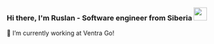 ### Hi there, I'm Ruslan - Software engineer from Siberia <img src="https://raw.githubusercontent.com/MartinHeinz/MartinHeinz/master/wave.gif" width="30px">

🔭 I’m currently working at Ventra Go!

[telegram]: https://t.me/saymurrmeow
[mail]: mailto:r.savinovksii@gmail.com

